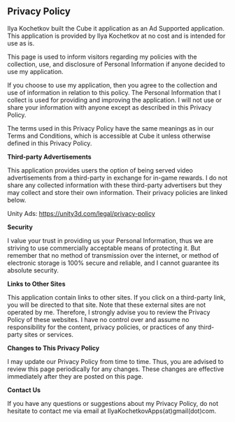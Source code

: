 ## Privacy Policy

Ilya Kochetkov built the Cube it application as an Ad Supported application. This application is provided by Ilya Kochetkov at no cost and is intended for use as is.

This page is used to inform visitors regarding my policies with the collection, use, and disclosure of Personal Information if anyone decided to use my application.

If you choose to use my application, then you agree to the collection and use of information in relation to this policy. The Personal Information that I collect is used for providing and improving the application. I will not use or share your information with anyone except as described in this Privacy Policy.

The terms used in this Privacy Policy have the same meanings as in our Terms and Conditions, which is accessible at Cube it unless otherwise defined in this Privacy Policy.

**Third-party Advertisements**

This application provides users the option of being served video advertisements from a third-party in exchange for in-game rewards. I do not share any collected information with these third-party advertisers but they may collect and store their own information. Their privacy policies are linked below.

Unity Ads: https://unity3d.com/legal/privacy-policy

**Security**

I value your trust in providing us your Personal Information, thus we are striving to use commercially acceptable means of protecting it. But remember that no method of transmission over the internet, or method of electronic storage is 100% secure and reliable, and I cannot guarantee its absolute security.

**Links to Other Sites**

This application contain links to other sites. If you click on a third-party link, you will be directed to that site. Note that these external sites are not operated by me. Therefore, I strongly advise you to review the Privacy Policy of these websites. I have no control over and assume no responsibility for the content, privacy policies, or practices of any third-party sites or services.

**Changes to This Privacy Policy**

I may update our Privacy Policy from time to time. Thus, you are advised to review this page periodically for any changes. These changes are effective immediately after they are posted on this page.

**Contact Us**

If you have any questions or suggestions about my Privacy Policy, do not hesitate to contact me via email at IlyaKochetkovApps(at)gmail(dot)com.
